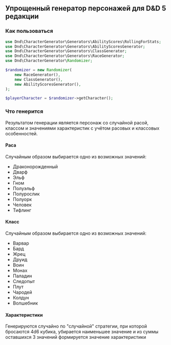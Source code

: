 ## Упрощенный генератор персонажей для D&D 5 редакции

### Как пользоваться

```php
use Dnd\CharacterGenerator\Generators\AbilityScores\RollingForStats;
use Dnd\CharacterGenerator\Generators\AbilityScoresGenerator;
use Dnd\CharacterGenerator\Generators\ClassGenerator;
use Dnd\CharacterGenerator\Generators\RaceGenerator;
use Dnd\CharacterGenerator\Randomizer;

$randomizer = new Randomizer(
    new RaceGenerator(),
    new ClassGenerator(),
    new AbilityScoresGenerator(),
);

$playerCharacter = $randomizer->getCharacter();
```

### Что генерится

Результатом генерации является персонаж со случайной расой, классом и значениями характеристик с учётом расовых и классовых особенностей.

#### Раса

Случайным образом выбирается одно из возможных значений:

- Драконорожденный
- Дварф
- Эльф
- Гном
- Полуэльф
- Полурослик
- Полуорк
- Человек
- Тифлинг

#### Класс

Случайным образом выбирается одно из возможных значений:

- Варвар
- Бард
- Жрец
- Друид
- Воин
- Монах
- Паладин
- Следопыт
- Плут
- Чародей
- Колдун
- Волшебник

#### Характеристики

Генерируются случайно по "случайной" стратегии, при которой бросаются 4d6 кубика, убирается наименьшее значение и из суммы оставшихся 3 значений формируется значение характеристики
